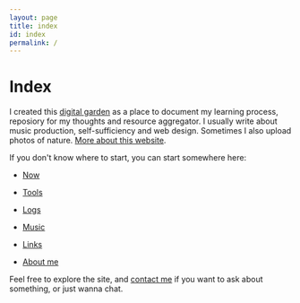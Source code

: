 ```yaml
---
layout: page
title: index
id: index
permalink: /
---
```


<!-- bundle exec jekyll serve -->

# Index

I created this [digital garden](/ideas/digital-garden) as a place to document my learning process, reposiory for my thoughts and resource aggregator. I usually write about music production, self-sufficiency and web design. Sometimes I also upload photos of nature. [More about this website](/links/this-website).

If you don't know where to start, you can start somewhere here:

* [Now](/now)

* [Tools](/tools)

* [Logs](/logs)

* [Music](/music)

* [Links](/links)

* [About me](/about-me)

Feel free to explore the site, and [contact me](/contact) if you want to ask about something, or just wanna chat.